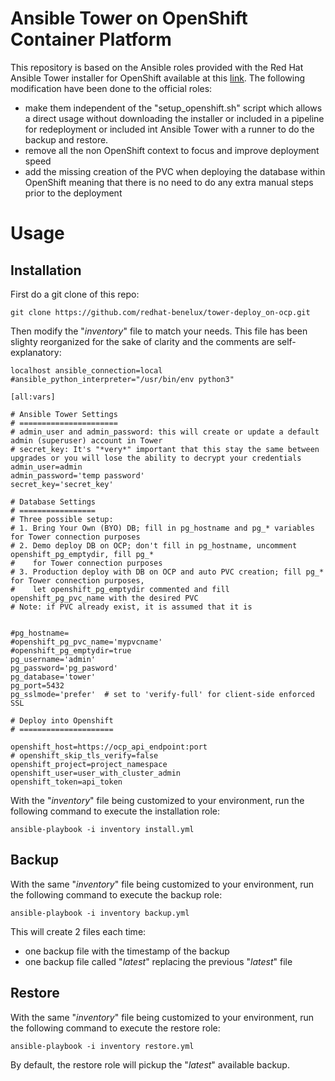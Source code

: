 # Ansible Tower on OpenShift Container Platform

This repository is based on the Ansible roles provided with the Red Hat Ansible Tower installer for OpenShift
available at this [link](https://releases.ansible.com/ansible-tower/setup_openshift/). The following modification have been done to the official roles:

- make them independent of the "setup_openshift.sh" script which allows a direct usage without downloading the installer or included in a pipeline for redeployment or included int Ansible Tower with a runner to do the backup and restore.
- remove all the non OpenShift context to focus and improve deployment speed
- add the missing creation of the PVC when deploying the database within OpenShift meaning that there is no need to do any extra manual steps prior to the deployment 

# Usage

## Installation
First do a git clone of this repo:
```
git clone https://github.com/redhat-benelux/tower-deploy_on-ocp.git
```

Then modify the "*inventory*" file to match your needs. This file has been slighty reorganized for the sake of clarity and the comments are self-explanatory: 
```
localhost ansible_connection=local 
#ansible_python_interpreter="/usr/bin/env python3"

[all:vars]

# Ansible Tower Settings
# ======================
# admin_user and admin_password: this will create or update a default admin (superuser) account in Tower
# secret_key: It's "*very*" important that this stay the same between upgrades or you will lose the ability to decrypt your credentials
admin_user=admin
admin_password='temp password'
secret_key='secret_key'

# Database Settings
# =================
# Three possible setup:
# 1. Bring Your Own (BYO) DB; fill in pg_hostname and pg_* variables for Tower connection purposes
# 2. Demo deploy DB on OCP; don't fill in pg_hostname, uncomment openshift_pg_emptydir, fill pg_* 
#    for Tower connection purposes
# 3. Production deploy with DB on OCP and auto PVC creation; fill pg_* for Tower connection purposes,
#    let openshift_pg_emptydir commented and fill openshift_pg_pvc_name with the desired PVC 
# Note: if PVC already exist, it is assumed that it is 


#pg_hostname=
#openshift_pg_pvc_name='mypvcname'
#openshift_pg_emptydir=true
pg_username='admin'
pg_password='pg_pasword'
pg_database='tower'
pg_port=5432
pg_sslmode='prefer'  # set to 'verify-full' for client-side enforced SSL

# Deploy into Openshift
# =====================

openshift_host=https://ocp_api_endpoint:port
# openshift_skip_tls_verify=false
openshift_project=project_namespace
openshift_user=user_with_cluster_admin
openshift_token=api_token
```

With the "*inventory*" file being customized to your environment, run the following command to execute the installation role: 
```
ansible-playbook -i inventory install.yml 
```

## Backup
With the same "*inventory*" file being customized to your environment, run the following command to execute the backup role:
```
ansible-playbook -i inventory backup.yml
``` 
This will create 2 files each time:

- one backup file with the timestamp of the backup
- one backup file called "*latest*" replacing the previous "*latest*" file

## Restore
With the same "*inventory*" file being customized to your environment, run the following command to execute the restore role:
```
ansible-playbook -i inventory restore.yml
``` 
By default, the restore role will pickup the "*latest*" available backup.

